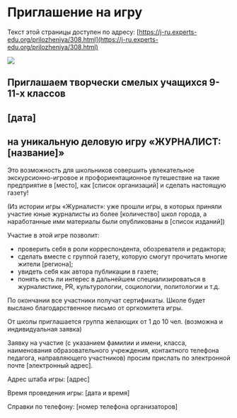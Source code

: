 # Приглашение на игру

Текст этой страницы доступен по адресу: [https://j-ru.experts-edu.org/prilozheniya/308.html](https://j-ru.experts-edu.org/prilozheniya/308.html)

![](https://chart.googleapis.com/chart?cht=qr\&chl=https%3A%2F%2Fj-ru.experts-edu.org%2Fprilozheniya%2F308.html\&chs=180x180\&choe=UTF-8\&chld=L|2)

## Приглашаем творчески смелых учащихся 9-11-х классов

## \[дата]

## на уникальную деловую игру «ЖУРНАЛИСТ: \[название]»

Это возможность для школьников совершить увлекательное экскурсионно-игровое и профориентационное путешествие на такие предприятие в \[место], как \[список организаций] и сделать настоящую газету!

(Из истории игры «Журналист»: уже прошли игры, в которых приняли участие юные журналисты из более \[количество] школ города, а наработанные ими материалы были опубликованы в \[список изданий])

Участие в этой игре позволит:

* проверить себя в роли корреспондента, обозревателя и редактора;
* сделать вместе с группой газету, которую смогут прочитать многие жители \[региона];
* увидеть себя как автора публикации в газете;
* понять есть ли интерес в дальнейшем специализироваться в журналистике, PR, культурологии, социологии, политологии и т.д.

По окончании все участники получат сертификаты. Школе будет выслано благодарственное письмо от оргкомитета игры.

От школы приглашается группа желающих от 1 до 10 чел. (возможна и индивидуальная заявка)

Заявку на участие (с указанием фамилии и имени, класса, наименования образовательного учреждения, контактного телефона педагога, направляющего участников) просим прислать по электронной почте \[электронный адрес].

Адрес штаба игры: \[адрес]

Время проведения игры: \[дата и время]

Справки по телефону: \[номер телефона организаторов]
